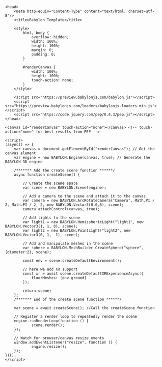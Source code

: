 <!DOCTYPE html>
<html xmlns="http://www.w3.org/1999/xhtml">

    <head>
        <meta http-equiv="Content-Type" content="text/html; charset=utf-8"/>
        <title>Babylon Template</title>

        <style>
            html, body {
                overflow: hidden;
                width: 100%;
                height: 100%;
                margin: 0;
                padding: 0;
            }

            #renderCanvas {
                width: 100%;
                height: 100%;
                touch-action: none;
            }
        </style>

        <script src="https://preview.babylonjs.com/babylon.js"></script>
        <script src="https://preview.babylonjs.com/loaders/babylonjs.loaders.min.js"></script>
        <script src="https://code.jquery.com/pep/0.4.3/pep.js"></script>
    </head>

   <body>

    <canvas id="renderCanvas" touch-action="none"></canvas> <!-- touch-action="none" for best results from PEP -->

    <script>
    (async() => {
        var canvas = document.getElementById("renderCanvas"); // Get the canvas element
        var engine = new BABYLON.Engine(canvas, true); // Generate the BABYLON 3D engine

        /******* Add the create scene function ******/
        async function createScene() {

            // Create the scene space
            var scene = new BABYLON.Scene(engine);

            // Add a camera to the scene and attach it to the canvas
            var camera = new BABYLON.ArcRotateCamera("Camera", Math.PI / 2, Math.PI / 2, 2, new BABYLON.Vector3(0,0,5), scene);
            camera.attachControl(canvas, true);

            // Add lights to the scene
            var light1 = new BABYLON.HemisphericLight("light1", new BABYLON.Vector3(1, 1, 0), scene);
            var light2 = new BABYLON.PointLight("light2", new BABYLON.Vector3(0, 1, -1), scene);

            // Add and manipulate meshes in the scene
            var sphere = BABYLON.MeshBuilder.CreateSphere("sphere", {diameter:2}, scene);

            const env = scene.createDefaultEnvironment();

            // here we add XR support
            const xr = await scene.createDefaultXRExperienceAsync({
                floorMeshes: [env.ground]
            });

            return scene;
        };
        /******* End of the create scene function ******/

        var scene = await createScene(); //Call the createScene function

        // Register a render loop to repeatedly render the scene
        engine.runRenderLoop(function () {
                scene.render();
        });

        // Watch for browser/canvas resize events
        window.addEventListener("resize", function () {
                engine.resize();
        });
    })();
    </script>

   </body>

</html>